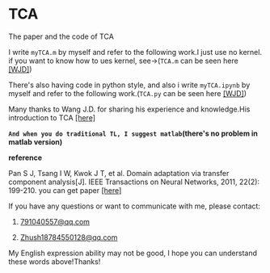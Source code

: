 # TCA

The paper and the code of TCA

I write `myTCA.m` by myself and refer to the following work.I just use no kernel. if you want to know how to ues kernel, see->(`TCA.m` can be seen here [[WJD]](https://github.com/jindongwang/transferlearning/tree/master/code/traditional/TCA))

There's also having code in python style, and also i write `myTCA.ipynb` by myself and refer to the following work.(`TCA.py` can be seen here [[WJD]](https://github.com/jindongwang/transferlearning/tree/master/code/traditional/TCA))

Many thanks to Wang J.D. for sharing his experience and knowledge.His introduction to TCA [[here]](https://zhuanlan.zhihu.com/p/26764147)

**`And when you do traditional TL, I suggest matlab`(there's no problem in matlab version)**

**reference**

Pan S J, Tsang I W, Kwok J T, et al. Domain adaptation via transfer component analysis[J]. IEEE Transactions on Neural Networks, 2011, 22(2): 199-210. you can get paper [[here]](https://ieeexplore.ieee.org/stamp/stamp.jsp?tp=&arnumber=5640675)

If you have any questions or want to communicate with me, please contact:

1. 791040557@qq.com

2. Zhush18784550128@qq.com

My English expression ability may not be good, I hope you can understand these words above!Thanks!
